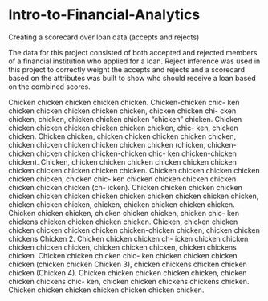 # Intro-to-Financial-Analytics
Creating a scorecard over loan data (accepts and rejects)

The data for this project consisted of both accepted and rejected members of a financial institution who applied for a loan. Reject inference was used in this project to correctly weight the accepts and rejects and a scorecard based on the attributes was built to show who should receive a loan based on the combined scores.

Chicken chicken chicken chicken chicken. Chicken-chicken chic- ken chicken chicken chicken chicken chicken, chicken chicken chi- cken chicken, chicken, chicken chicken chicken “chicken” chicken. Chicken chicken chicken chicken chicken chicken chicken, chic- ken, chicken chicken. Chicken chicken, chicken chicken chicken chicken chicken, chicken chicken chicken chicken chicken chicken (chicken, chicken-chicken chicken chicken chicken-chicken chic- ken chicken-chicken chicken). Chicken, chicken chicken chicken chicken chicken chicken chicken chicken chicken chicken chicken. Chicken chicken chicken chicken chicken chicken, chicken chic- ken chicken chicken chicken chicken chicken chicken chicken (ch- icken). Chicken chicken chicken chicken chicken chicken chicken chicken chicken chicken chicken chicken chicken, chicken chicken chicken, chicken, chicken chicken chicken chicken.
Chicken chicken chicken, chicken chicken chicken, chicken chic- ken chickens chicken chicken chicken chicken. Chicken, chicken chicken chicken chicken chicken chicken chicken-chicken chicken, chicken chicken chickens Chicken 2. Chicken chicken chicken ch- icken chicken chicken chicken chicken chicken, chicken chicken chicken, chicken chickens chicken. Chicken chicken chicken chic- ken chicken chicken chicken chicken (chicken chicken Chicken 3), chicken chickens chicken chicken chicken (Chicken 4). Chicken chicken chicken chicken chicken, chicken chicken chickens chic- ken, chicken chicken chickens chickens chicken. Chicken chicken chicken chicken chicken chicken chicken.
